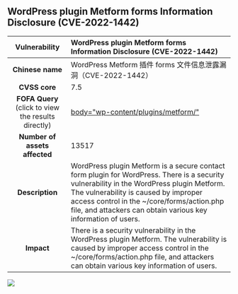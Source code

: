 ## WordPress plugin Metform forms Information Disclosure (CVE-2022-1442)

|   **Vulnerability**  | **WordPress plugin Metform forms Information Disclosure (CVE-2022-1442)**  |
| :----:   | :-----|
|  **Chinese name**  | WordPress Metform 插件 forms 文件信息泄露漏洞（CVE-2022-1442） |
| **CVSS core**  | 7.5 |
| **FOFA Query**  (click to view the results directly)| [body=\"wp-content/plugins/metform/\"](https://en.fofa.info/result?qbase64=Ym9keT0id3AtY29udGVudC9wbHVnaW5zL21ldGZvcm0vIg%3D%3D) |
| **Number of assets affected**  | 13517 |
| **Description**  | WordPress plugin Metform is a secure contact form plugin for WordPress. There is a security vulnerability in the WordPress plugin Metform. The vulnerability is caused by improper access control in the ~/core/forms/action.php file, and attackers can obtain various key information of users. |
| **Impact** | There is a security vulnerability in the WordPress plugin Metform. The vulnerability is caused by improper access control in the ~/core/forms/action.php file, and attackers can obtain various key information of users. |

![](https://s3.bmp.ovh/imgs/2023/04/12/d33ddd786b414472.gif)
